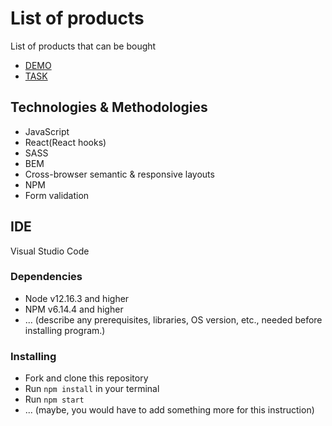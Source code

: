 # List of products

List of products that can be bought
- [DEMO](https://dima-semenov.github.io/goods/)
- [TASK](https://www.notion.so/ReactJS-60dc4d9cb92c446caa85f7602cd63288)

## Technologies & Methodologies
  - JavaScript
  - React(React hooks)
  - SASS
  - BEM
  - Cross-browser semantic & responsive layouts
  - NPM  
  - Form validation
 
## IDE
 Visual Studio Code

### Dependencies
* Node v12.16.3 and higher
* NPM v6.14.4 and higher
* ... (describe any prerequisites, libraries, OS version, etc., needed before installing program.)


### Installing
* Fork and clone this repository
* Run `npm install` in your terminal
* Run `npm start`
* ... (maybe, you would have to add something more for this instruction)
